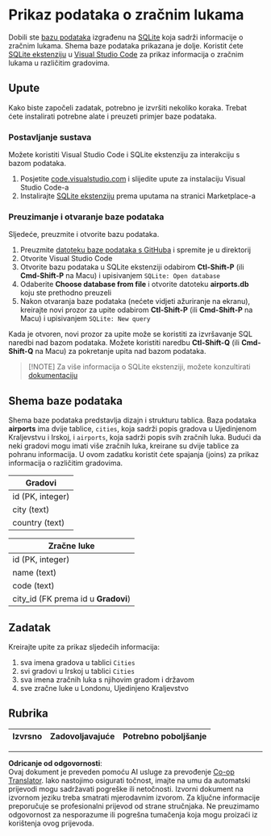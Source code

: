<!--
CO_OP_TRANSLATOR_METADATA:
{
  "original_hash": "2f2d7693f28e4b2675f275e489dc5aac",
  "translation_date": "2025-08-30T18:14:15+00:00",
  "source_file": "2-Working-With-Data/05-relational-databases/assignment.md",
  "language_code": "hr"
}
-->
# Prikaz podataka o zračnim lukama

Dobili ste [bazu podataka](https://raw.githubusercontent.com/Microsoft/Data-Science-For-Beginners/main/2-Working-With-Data/05-relational-databases/airports.db) izgrađenu na [SQLite](https://sqlite.org/index.html) koja sadrži informacije o zračnim lukama. Shema baze podataka prikazana je dolje. Koristit ćete [SQLite ekstenziju](https://marketplace.visualstudio.com/items?itemName=alexcvzz.vscode-sqlite&WT.mc_id=academic-77958-bethanycheum) u [Visual Studio Code](https://code.visualstudio.com?WT.mc_id=academic-77958-bethanycheum) za prikaz informacija o zračnim lukama u različitim gradovima.

## Upute

Kako biste započeli zadatak, potrebno je izvršiti nekoliko koraka. Trebat ćete instalirati potrebne alate i preuzeti primjer baze podataka.

### Postavljanje sustava

Možete koristiti Visual Studio Code i SQLite ekstenziju za interakciju s bazom podataka.

1. Posjetite [code.visualstudio.com](https://code.visualstudio.com?WT.mc_id=academic-77958-bethanycheum) i slijedite upute za instalaciju Visual Studio Code-a
1. Instalirajte [SQLite ekstenziju](https://marketplace.visualstudio.com/items?itemName=alexcvzz.vscode-sqlite&WT.mc_id=academic-77958-bethanycheum) prema uputama na stranici Marketplace-a

### Preuzimanje i otvaranje baze podataka

Sljedeće, preuzmite i otvorite bazu podataka.

1. Preuzmite [datoteku baze podataka s GitHuba](https://raw.githubusercontent.com/Microsoft/Data-Science-For-Beginners/main/2-Working-With-Data/05-relational-databases/airports.db) i spremite je u direktorij
1. Otvorite Visual Studio Code
1. Otvorite bazu podataka u SQLite ekstenziji odabirom **Ctl-Shift-P** (ili **Cmd-Shift-P** na Macu) i upisivanjem `SQLite: Open database`
1. Odaberite **Choose database from file** i otvorite datoteku **airports.db** koju ste prethodno preuzeli
1. Nakon otvaranja baze podataka (nećete vidjeti ažuriranje na ekranu), kreirajte novi prozor za upite odabirom **Ctl-Shift-P** (ili **Cmd-Shift-P** na Macu) i upisivanjem `SQLite: New query`

Kada je otvoren, novi prozor za upite može se koristiti za izvršavanje SQL naredbi nad bazom podataka. Možete koristiti naredbu **Ctl-Shift-Q** (ili **Cmd-Shift-Q** na Macu) za pokretanje upita nad bazom podataka.

> [!NOTE] Za više informacija o SQLite ekstenziji, možete konzultirati [dokumentaciju](https://marketplace.visualstudio.com/items?itemName=alexcvzz.vscode-sqlite&WT.mc_id=academic-77958-bethanycheum)

## Shema baze podataka

Shema baze podataka predstavlja dizajn i strukturu tablica. Baza podataka **airports** ima dvije tablice, `cities`, koja sadrži popis gradova u Ujedinjenom Kraljevstvu i Irskoj, i `airports`, koja sadrži popis svih zračnih luka. Budući da neki gradovi mogu imati više zračnih luka, kreirane su dvije tablice za pohranu informacija. U ovom zadatku koristit ćete spajanja (joins) za prikaz informacija o različitim gradovima.

| Gradovi           |
| ----------------- |
| id (PK, integer)  |
| city (text)       |
| country (text)    |

| Zračne luke                     |
| ------------------------------- |
| id (PK, integer)                |
| name (text)                     |
| code (text)                     |
| city_id (FK prema id u **Gradovi**) |

## Zadatak

Kreirajte upite za prikaz sljedećih informacija:

1. sva imena gradova u tablici `Cities`
1. svi gradovi u Irskoj u tablici `Cities`
1. sva imena zračnih luka s njihovim gradom i državom
1. sve zračne luke u Londonu, Ujedinjeno Kraljevstvo

## Rubrika

| Izvrsno     | Zadovoljavajuće | Potrebno poboljšanje |
| ----------- | --------------- | -------------------- |

---

**Odricanje od odgovornosti**:  
Ovaj dokument je preveden pomoću AI usluge za prevođenje [Co-op Translator](https://github.com/Azure/co-op-translator). Iako nastojimo osigurati točnost, imajte na umu da automatski prijevodi mogu sadržavati pogreške ili netočnosti. Izvorni dokument na izvornom jeziku treba smatrati mjerodavnim izvorom. Za ključne informacije preporučuje se profesionalni prijevod od strane stručnjaka. Ne preuzimamo odgovornost za nesporazume ili pogrešna tumačenja koja mogu proizaći iz korištenja ovog prijevoda.